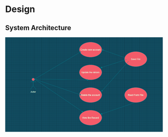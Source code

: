 # Design



## System Architecture
![Description](https://github.com/Akshatamitvyas/Mini_project/blob/main/Design/Screenshot%20(332).png)
